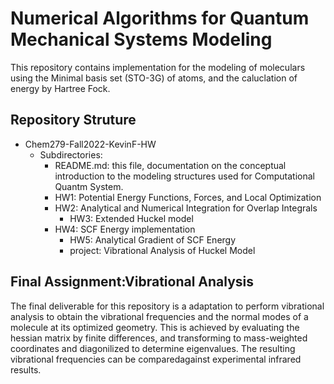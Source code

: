 # Numerical Algorithms for Quantum Mechanical Systems Modeling

This repository contains implementation for the modeling of moleculars using the Minimal basis set (STO-3G) of atoms, and the caluclation of energy by Hartree Fock.

## Repository Struture

- Chem279-Fall2022-KevinF-HW
	- Subdirectories:
		- README.md: this file, documentation on the conceptual introduction to the modeling structures used for Computational Quantm System.
		- HW1: Potential Energy Functions, Forces, and Local Optimization
		- HW2: Analytical and Numerical Integration for Overlap Integrals
    		- HW3: Extended Huckel model
   		- HW4: SCF Energy implementation
    		- HW5: Analytical Gradient of SCF Energy
    		- project: Vibrational Analysis of Huckel Model


## Final Assignment:Vibrational Analysis

The final deliverable for this repository is a adaptation to perform vibrational analysis to obtain the vibrational frequencies and the normal modes of a molecule at its optimized geometry.
This is achieved by evaluating the hessian matrix by finite differences, and transforming to mass-weighted coordinates and diagonilized to determine eigenvalues.
The resulting vibrational frequencies can be comparedagainst experimental infrared results. 
